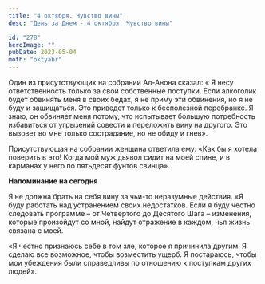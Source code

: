 ```yaml
---
title: "4 октября. Чувство вины"
desc: "День за Днем - 4 октября. Чувство вины"

id: "278"
heroImage: ""
pubDate: 2023-05-04
moth: "oktyabr"
---
```


Один из присутствующих на собрании Ал-Анона сказал: « Я несу ответственность
только за свои собственные поступки. Если алкоголик будет обвинять меня в
своих бедах, я не приму эти обвинения, но я не буду и защищаться. Это приведет
только к бесполезной перебранке. Я знаю, он обвиняет меня потому, что
испытывает большую потребность избавиться от угрызений совести и переложить
вину на другого. Это вызовет во мне только сострадание, но не обиду и гнев».

Присутствующая на собрании женщина ответила ему: «Как бы я хотела поверить в
это! Когда мой муж дьявол сидит на моей спине, и в карманах у него по
пятьдесят фунтов свинца».

**Напоминание на сегодня**

Я не должна брать на себя вину за чьи-то неразумные действия. «Я буду работать
над устранением своих недостатков. Если я буду честно следовать программе – от
Четвертого до Десятого Шага – изменения, которые произойдут со мной, найдут
отражение в каждом, чья жизнь связана с моей.

«Я честно признаюсь себе в том зле, которое я причинила другим. Я сделаю все
возможное, чтобы возместить ущерб. Я постараюсь, чтобы мои убеждения были
справедливы по отношению к поступкам других людей».
